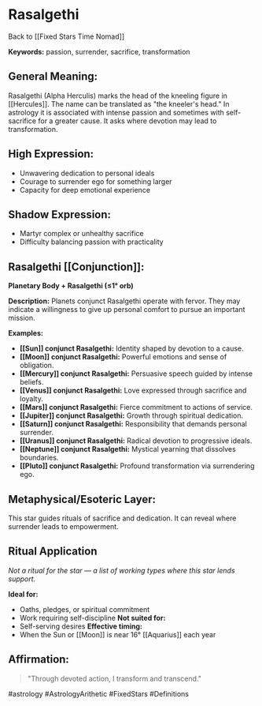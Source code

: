 # Rasalgethi

Back to [[Fixed Stars Time Nomad]]

**Keywords:** passion, surrender, sacrifice, transformation

## General Meaning:
Rasalgethi (Alpha Herculis) marks the head of the kneeling figure in [[Hercules]]. The name can be translated as "the kneeler's head." In astrology it is associated with intense passion and sometimes with self-sacrifice for a greater cause. It asks where devotion may lead to transformation.

## High Expression:
- Unwavering dedication to personal ideals
- Courage to surrender ego for something larger
- Capacity for deep emotional experience

## Shadow Expression:
- Martyr complex or unhealthy sacrifice
- Difficulty balancing passion with practicality

## Rasalgethi [[Conjunction]]:

**Planetary Body + Rasalgethi (≤1° orb)**

**Description:**
Planets conjunct Rasalgethi operate with fervor. They may indicate a willingness to give up personal comfort to pursue an important mission.

**Examples:**
- **[[Sun]] conjunct Rasalgethi:** Identity shaped by devotion to a cause.
- **[[Moon]] conjunct Rasalgethi:** Powerful emotions and sense of obligation.
- **[[Mercury]] conjunct Rasalgethi:** Persuasive speech guided by intense beliefs.
- **[[Venus]] conjunct Rasalgethi:** Love expressed through sacrifice and loyalty.
- **[[Mars]] conjunct Rasalgethi:** Fierce commitment to actions of service.
- **[[Jupiter]] conjunct Rasalgethi:** Growth through spiritual dedication.
- **[[Saturn]] conjunct Rasalgethi:** Responsibility that demands personal surrender.
- **[[Uranus]] conjunct Rasalgethi:** Radical devotion to progressive ideals.
- **[[Neptune]] conjunct Rasalgethi:** Mystical yearning that dissolves boundaries.
- **[[Pluto]] conjunct Rasalgethi:** Profound transformation via surrendering ego.

## Metaphysical/Esoteric Layer:
This star guides rituals of sacrifice and dedication. It can reveal where surrender leads to empowerment.

## Ritual Application
*Not a ritual for the star — a list of working types where this star lends support.*

**Ideal for:**
- Oaths, pledges, or spiritual commitment
- Work requiring self-discipline
**Not suited for:**
- Self-serving desires
**Effective timing:**
- When the Sun or [[Moon]] is near 16° [[Aquarius]] each year

## Affirmation:

> "Through devoted action, I transform and transcend."

#astrology #AstrologyArithetic #FixedStars #Definitions
